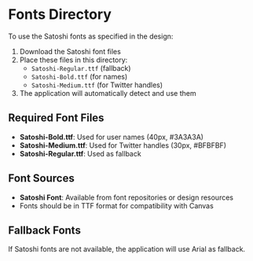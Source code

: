 # Fonts Directory

To use the Satoshi fonts as specified in the design:

1. Download the Satoshi font files
2. Place these files in this directory:
   - `Satoshi-Regular.ttf` (fallback)
   - `Satoshi-Bold.ttf` (for names)
   - `Satoshi-Medium.ttf` (for Twitter handles)
3. The application will automatically detect and use them

## Required Font Files

- **Satoshi-Bold.ttf**: Used for user names (40px, #3A3A3A)
- **Satoshi-Medium.ttf**: Used for Twitter handles (30px, #BFBFBF)
- **Satoshi-Regular.ttf**: Used as fallback

## Font Sources

- **Satoshi Font**: Available from font repositories or design resources
- Fonts should be in TTF format for compatibility with Canvas

## Fallback Fonts

If Satoshi fonts are not available, the application will use Arial as fallback.